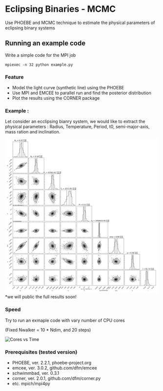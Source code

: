 # Eclipsing Binaries - MCMC
Use PHOEBE and MCMC technique to estimate the physical parameters of eclipsing binary systems

## Running an example code
Write a simple code for the MPI job
```
mpiexec -n 32 python example.py
```

### Feature
- Model the light curve (synthetic line) using the PHOEBE
- Use MPI and EMCEE to parallel run and find the posterior distribution
- Plot the results using the CORNER package


### Example : 
Let consider an ecclipsing bianry system, we would like to extract the physical parameters :
Radius, Temperature, Period, t0, semi-major-axis, mass ration and inclination.

![Priliminary results of Posterior distributions from emcee](example/results.png)
*we will public the full results soon!


### Speed
Try to run an exmaple code with vary number of CPU cores

(Fixed Nwalker = 10 * Ndim, and 20 steps)

![Cores vs Time](test/speed.png)

### Prerequisites (tested version)
* PHOEBE, ver. 2.2.1, phoebe-project.org
* emcee, ver. 3.0.2,  github.com/dfm/emcee
* schwimmbad, ver. 0.3.1
* corner, ver. 2.0.1, github.com/dfm/corner.py
* etc. mpich/mpi4py
